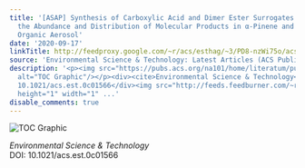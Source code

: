 ```yaml
---
title: '[ASAP] Synthesis of Carboxylic Acid and Dimer Ester Surrogates to Constrain
  the Abundance and Distribution of Molecular Products in α-Pinene and β-Pinene Secondary
  Organic Aerosol'
date: '2020-09-17'
linkTitle: http://feedproxy.google.com/~r/acs/esthag/~3/PD8-nzWi75o/acs.est.0c01566
source: 'Environmental Science & Technology: Latest Articles (ACS Publications)'
description: '<p><img src="https://pubs.acs.org/na101/home/literatum/publisher/achs/journals/content/esthag/0/esthag.ahead-of-print/acs.est.0c01566/20200917/images/medium/es0c01566_0007.gif"
  alt="TOC Graphic"/></p><div><cite>Environmental Science & Technology</cite></div><div>DOI:
  10.1021/acs.est.0c01566</div><img src="http://feeds.feedburner.com/~r/acs/esthag/~4/PD8-nzWi75o"
  height="1" width="1" ...'
disable_comments: true
---
```

<p><img src="https://pubs.acs.org/na101/home/literatum/publisher/achs/journals/content/esthag/0/esthag.ahead-of-print/acs.est.0c01566/20200917/images/medium/es0c01566_0007.gif" alt="TOC Graphic"/></p><div><cite>Environmental Science & Technology</cite></div><div>DOI: 10.1021/acs.est.0c01566</div><img src="http://feeds.feedburner.com/~r/acs/esthag/~4/PD8-nzWi75o" height="1" width="1" ...